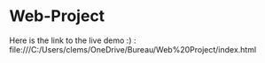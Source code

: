 # Web-Project

Here is the link to the live demo :) : file:///C:/Users/clems/OneDrive/Bureau/Web%20Project/index.html
